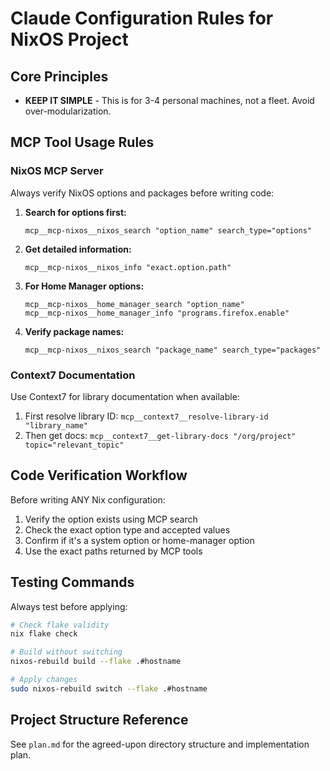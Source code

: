 # Claude Configuration Rules for NixOS Project

## Core Principles
- **KEEP IT SIMPLE** - This is for 3-4 personal machines, not a fleet. Avoid over-modularization.

## MCP Tool Usage Rules

### NixOS MCP Server
Always verify NixOS options and packages before writing code:

1. **Search for options first:**
   ```
   mcp__mcp-nixos__nixos_search "option_name" search_type="options"
   ```

2. **Get detailed information:**
   ```
   mcp__mcp-nixos__nixos_info "exact.option.path"
   ```

3. **For Home Manager options:**
   ```
   mcp__mcp-nixos__home_manager_search "option_name"
   mcp__mcp-nixos__home_manager_info "programs.firefox.enable"
   ```

4. **Verify package names:**
   ```
   mcp__mcp-nixos__nixos_search "package_name" search_type="packages"
   ```

### Context7 Documentation
Use Context7 for library documentation when available:
1. First resolve library ID: `mcp__context7__resolve-library-id "library_name"`
2. Then get docs: `mcp__context7__get-library-docs "/org/project" topic="relevant_topic"`

## Code Verification Workflow
Before writing ANY Nix configuration:
1. Verify the option exists using MCP search
2. Check the exact option type and accepted values
3. Confirm if it's a system option or home-manager option
4. Use the exact paths returned by MCP tools

## Testing Commands
Always test before applying:
```bash
# Check flake validity
nix flake check

# Build without switching
nixos-rebuild build --flake .#hostname

# Apply changes
sudo nixos-rebuild switch --flake .#hostname
```

## Project Structure Reference
See `plan.md` for the agreed-upon directory structure and implementation plan.